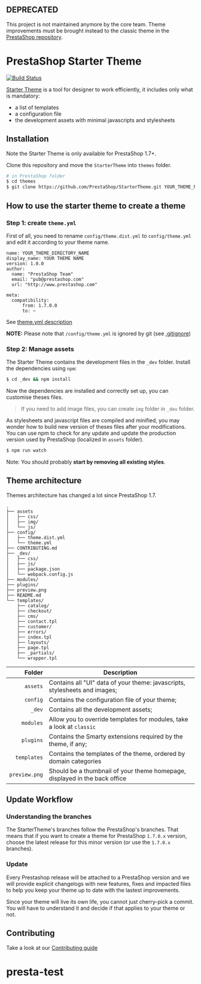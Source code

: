 ## DEPRECATED

This project is not maintained anymore by the core team. Theme improvements must be brought instead to the classic theme in the [PrestaShop repository](https://github.com/PrestaShop/PrestaShop).



# PrestaShop Starter Theme

[![Build Status](https://travis-ci.org/PrestaShop/StarterTheme.svg?branch=master)](https://travis-ci.org/PrestaShop/StarterTheme)

[Starter Theme](http://build.prestashop.com/news/starter-theme-kickoff/) is a tool for designer to work efficiently,
it includes only what is mandatory:
* a list of templates
* a configuration file
* the development assets with minimal javascripts and stylesheets

## Installation

Note the Starter Theme is only available for PrestaShop 1.7+.

Clone this repository and move the `StarterTheme` into `themes` folder.

```bash
# in PrestaShop folder
$ cd themes
$ git clone https://github.com/PrestaShop/StarterTheme.git YOUR_THEME_NAME
```

## How to use the starter theme to create a theme

### Step 1: create `theme.yml`

First of all, you need to rename `config/theme.dist.yml` to `config/theme.yml` and edit it according to your theme name.

```
name: YOUR_THEME_DIRECTORY_NAME
display_name: YOUR THEME NAME
version: 1.0.0
author:
  name: "PrestaShop Team"
  email: "pub@prestashop.com"
  url: "http://www.prestashop.com"

meta:
  compatibility:
      from: 1.7.0.0
      to: ~
```

See [theme.yml description](https://github.com/PrestaShop/StarterTheme/blob/develop/doc/theme.yml.md)

**NOTE:** Please note that `/config/theme.yml` is ignored by git (see [.gitignore](https://github.com/PrestaShop/StarterTheme/blob/master/.gitignore))

### Step 2: Manage assets

The Starter Theme contains the development files in the `_dev` folder.
Install the dependencies using `npm`:

```bash
$ cd _dev && npm install
```

Now the dependencies are installed and correctly set up, you can customise theses files.

> If you need to add image files, you can create `img` folder in `_dev` folder.

As stylesheets and javascript files are compiled and minified, you may wonder how to
build new version of theses files after your modifications. You can use npm to check
for any update and update the production version used by PrestaShop (localized in `assets` folder).

```bash
$ npm run watch
```

Note: You should probably **start by removing all existing styles**.

## Theme architecture

Themes architecture has changed a lot since PrestaShop 1.7.

```
.
├── assets
│   ├── css/
│   ├── img/
│   └── js/
├── config/
│   ├── theme.dist.yml
│   └── theme.yml
├── CONTRIBUTING.md
├── _dev/
│   ├── css/
│   ├── js/
│   ├── package.json
│   └── webpack.config.js
├── modules/
├── plugins/
├── preview.png
├── README.md
└── templates/
    ├── catalog/
    ├── checkout/
    ├── cms/
    ├── contact.tpl
    ├── customer/
    ├── errors/
    ├── index.tpl
    ├── layouts/
    ├── page.tpl
    ├── _partials/
    └── wrapper.tpl
```

| Folder | Description |
|-------:|------------|
| `assets` | Contains all "UI" data of your theme: javascripts, stylesheets and images; |
| `config` | Contains the configuration file of your theme; |
| `_dev` | Contains all the development assets; |
| `modules` | Allow you to override templates for modules, take a look at `classic` | theme; |
| `plugins` | Contains the Smarty extensions required by the theme, if any; |
| `templates` | Contains the templates of the theme, ordered by domain categories |
| `preview.png` | Should be a thumbnail of your theme homepage, displayed in the back office |

## Update Workflow

### Understanding the branches

The StarterTheme's branches follow the PrestaShop's branches. That means that if you want to create a theme for PrestaShop `1.7.0.x` version, choose the latest release for this minor version (or use the `1.7.0.x` branches).

### Update

Every Prestashop release will be attached to a PrestaShop version and we will provide explicit changelogs with new features, fixes and impacted files to help you keep your theme up to date with the lastest improvements.

Since your theme will live its own life, you cannot just cherry-pick a commit. You will have to understand it and decide if that applies to your theme or not.

## Contributing

Take a look at our [Contributing guide](CONTRIBUTING.md)
# presta-test
